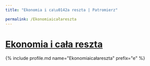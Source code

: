 ```yaml
---
title: "Ekonomia i ca\u0142a reszta | Patromierz"

permalink: /Ekonomiaicałareszta
---
```


# [Ekonomia i cała reszta](https://patronite.pl/Ekonomiaicałareszta)

{% include profile.md name="Ekonomiaicałareszta" prefix="e" %}

